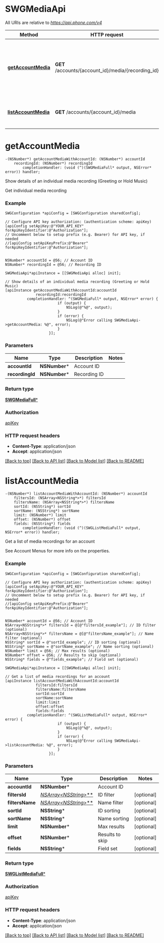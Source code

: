# SWGMediaApi

All URIs are relative to *https://api.phone.com/v4*

Method | HTTP request | Description
------------- | ------------- | -------------
[**getAccountMedia**](SWGMediaApi.md#getaccountmedia) | **GET** /accounts/{account_id}/media/{recording_id} | Show details of an individual media recording (Greeting or Hold Music)
[**listAccountMedia**](SWGMediaApi.md#listaccountmedia) | **GET** /accounts/{account_id}/media | Get a list of media recordings for an account


# **getAccountMedia**
```objc
-(NSNumber*) getAccountMediaWithAccountId: (NSNumber*) accountId
    recordingId: (NSNumber*) recordingId
        completionHandler: (void (^)(SWGMediaFull* output, NSError* error)) handler;
```

Show details of an individual media recording (Greeting or Hold Music)

Get individual media recording

### Example 
```objc
SWGConfiguration *apiConfig = [SWGConfiguration sharedConfig];

// Configure API key authorization: (authentication scheme: apiKey)
[apiConfig setApiKey:@"YOUR_API_KEY" forApiKeyIdentifier:@"Authorization"];
// Uncomment below to setup prefix (e.g. Bearer) for API key, if needed
//[apiConfig setApiKeyPrefix:@"Bearer" forApiKeyIdentifier:@"Authorization"];


NSNumber* accountId = @56; // Account ID
NSNumber* recordingId = @56; // Recording ID

SWGMediaApi*apiInstance = [[SWGMediaApi alloc] init];

// Show details of an individual media recording (Greeting or Hold Music)
[apiInstance getAccountMediaWithAccountId:accountId
              recordingId:recordingId
          completionHandler: ^(SWGMediaFull* output, NSError* error) {
                        if (output) {
                            NSLog(@"%@", output);
                        }
                        if (error) {
                            NSLog(@"Error calling SWGMediaApi->getAccountMedia: %@", error);
                        }
                    }];
```

### Parameters

Name | Type | Description  | Notes
------------- | ------------- | ------------- | -------------
 **accountId** | **NSNumber***| Account ID | 
 **recordingId** | **NSNumber***| Recording ID | 

### Return type

[**SWGMediaFull***](SWGMediaFull.md)

### Authorization

[apiKey](../README.md#apiKey)

### HTTP request headers

 - **Content-Type**: application/json
 - **Accept**: application/json

[[Back to top]](#) [[Back to API list]](../README.md#documentation-for-api-endpoints) [[Back to Model list]](../README.md#documentation-for-models) [[Back to README]](../README.md)

# **listAccountMedia**
```objc
-(NSNumber*) listAccountMediaWithAccountId: (NSNumber*) accountId
    filtersId: (NSArray<NSString*>*) filtersId
    filtersName: (NSArray<NSString*>*) filtersName
    sortId: (NSString*) sortId
    sortName: (NSString*) sortName
    limit: (NSNumber*) limit
    offset: (NSNumber*) offset
    fields: (NSString*) fields
        completionHandler: (void (^)(SWGListMediaFull* output, NSError* error)) handler;
```

Get a list of media recordings for an account

See Account Menus for more info on the properties.

### Example 
```objc
SWGConfiguration *apiConfig = [SWGConfiguration sharedConfig];

// Configure API key authorization: (authentication scheme: apiKey)
[apiConfig setApiKey:@"YOUR_API_KEY" forApiKeyIdentifier:@"Authorization"];
// Uncomment below to setup prefix (e.g. Bearer) for API key, if needed
//[apiConfig setApiKeyPrefix:@"Bearer" forApiKeyIdentifier:@"Authorization"];


NSNumber* accountId = @56; // Account ID
NSArray<NSString*>* filtersId = @[@"filtersId_example"]; // ID filter (optional)
NSArray<NSString*>* filtersName = @[@"filtersName_example"]; // Name filter (optional)
NSString* sortId = @"sortId_example"; // ID sorting (optional)
NSString* sortName = @"sortName_example"; // Name sorting (optional)
NSNumber* limit = @56; // Max results (optional)
NSNumber* offset = @56; // Results to skip (optional)
NSString* fields = @"fields_example"; // Field set (optional)

SWGMediaApi*apiInstance = [[SWGMediaApi alloc] init];

// Get a list of media recordings for an account
[apiInstance listAccountMediaWithAccountId:accountId
              filtersId:filtersId
              filtersName:filtersName
              sortId:sortId
              sortName:sortName
              limit:limit
              offset:offset
              fields:fields
          completionHandler: ^(SWGListMediaFull* output, NSError* error) {
                        if (output) {
                            NSLog(@"%@", output);
                        }
                        if (error) {
                            NSLog(@"Error calling SWGMediaApi->listAccountMedia: %@", error);
                        }
                    }];
```

### Parameters

Name | Type | Description  | Notes
------------- | ------------- | ------------- | -------------
 **accountId** | **NSNumber***| Account ID | 
 **filtersId** | [**NSArray&lt;NSString*&gt;***](NSString*.md)| ID filter | [optional] 
 **filtersName** | [**NSArray&lt;NSString*&gt;***](NSString*.md)| Name filter | [optional] 
 **sortId** | **NSString***| ID sorting | [optional] 
 **sortName** | **NSString***| Name sorting | [optional] 
 **limit** | **NSNumber***| Max results | [optional] 
 **offset** | **NSNumber***| Results to skip | [optional] 
 **fields** | **NSString***| Field set | [optional] 

### Return type

[**SWGListMediaFull***](SWGListMediaFull.md)

### Authorization

[apiKey](../README.md#apiKey)

### HTTP request headers

 - **Content-Type**: application/json
 - **Accept**: application/json

[[Back to top]](#) [[Back to API list]](../README.md#documentation-for-api-endpoints) [[Back to Model list]](../README.md#documentation-for-models) [[Back to README]](../README.md)

